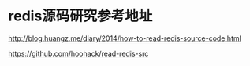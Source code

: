 # redis源码研究参考地址
http://blog.huangz.me/diary/2014/how-to-read-redis-source-code.html

https://github.com/hoohack/read-redis-src

